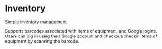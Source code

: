 # Inventory
Simple inventory management

Supports barcodes associated with items of equipment, and Google logins. Users can log in using their Google account and checkout/checkin items of equipment by scanning the barcode.
